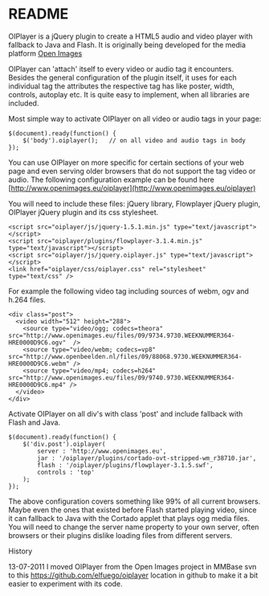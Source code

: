 README
============

OIPlayer is a jQuery plugin to create a HTML5 audio and video player with fallback to Java and Flash. It is originally being developed for the media platform [Open Images](http://www.openimages.eu)

OIPlayer can 'attach' itself to every video or audio tag it encounters. Besides the general configuration of the plugin itself, it uses for each individual tag the attributes the respective tag has like poster, width, controls, autoplay etc. It is quite easy to implement, when all libraries are included.
  
Most simple way to activate OIPlayer on all video or audio tags in your page:

    $(document).ready(function() {
        $('body').oiplayer();   // on all video and audio tags in body
    });

You can use OIPlayer on more specific for certain sections of your web page and even serving older browsers that do not support the tag video or audio. The following configuration example can be found here [http://www.openimages.eu/oiplayer](http://www.openimages.eu/oiplayer)

You will need to include these files: jQuery library, Flowplayer jQuery plugin, OIPlayer jQuery plugin and its css stylesheet.

    <script src="oiplayer/js/jquery-1.5.1.min.js" type="text/javascript"></script>
    <script src="oiplayer/plugins/flowplayer-3.1.4.min.js" type="text/javascript"></script>
    <script src="oiplayer/js/jquery.oiplayer.js" type="text/javascript"></script>
    <link href="oiplayer/css/oiplayer.css" rel="stylesheet" type="text/css" />

For example the following video tag including sources of webm, ogv and h.264 files.

    <div class="post">
      <video width="512" height="288">
        <source type="video/ogg; codecs=theora" src="http://www.openimages.eu/files/09/9734.9730.WEEKNUMMER364-HRE0000D9C6.ogv"  />
        <source type="video/webm; codecs=vp8" src="http://www.openbeelden.nl/files/09/88068.9730.WEEKNUMMER364-HRE0000D9C6.webm" />
        <source type="video/mp4; codecs=h264" src="http://www.openimages.eu/files/09/9740.9730.WEEKNUMMER364-HRE0000D9C6.mp4" />
      </video>
    </div>

Activate OIPlayer on all div's with class 'post' and include fallback with Flash and Java.

    $(document).ready(function() {
        $('div.post').oiplayer(
            server : 'http://www.openimages.eu',
            jar : '/oiplayer/plugins/cortado-ovt-stripped-wm_r38710.jar',
            flash : '/oiplayer/plugins/flowplayer-3.1.5.swf',
            controls : 'top'
        );   
    });

The above configuration covers something like 99% of all current browsers. Maybe even the ones that existed before Flash started playing video, since it can fallback to Java with the Cortado applet that plays ogg media files. You will need to change the server name property to your own server, often browsers or their plugins dislike loading files from different servers. 


History

13-07-2011
I moved OIPlayer from the Open Images project in MMBase svn to this <https://github.com/elfuego/oiplayer> location in github to make it a bit easier to experiment with its code. 
